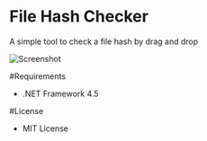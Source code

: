 ﻿File Hash Checker
=================

A simple tool to check a file hash by drag and drop

![Screenshot](https://github.com/emoacht/FileHashChecker/blob/master/filehashchecker.png)

#Requirements

 * .NET Framework 4.5

#License

 - MIT License

